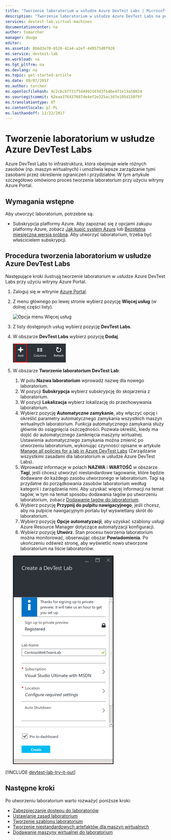 ```yaml
---
title: "Tworzenie laboratorium w usłudze Azure DevTest Labs | Microsoft Docs"
description: "Tworzenie laboratorium w usłudze Azure DevTest Labs na potrzeby maszyn wirtualnych"
services: devtest-lab,virtual-machines
documentationcenter: na
author: tomarcher
manager: douge
editor: 
ms.assetid: 8b6d3e70-6528-42a4-a2ef-449575d0f928
ms.service: devtest-lab
ms.workload: na
ms.tgt_pltfrm: na
ms.devlang: na
ms.topic: get-started-article
ms.date: 09/07/2017
ms.author: tarcher
ms.openlocfilehash: 4c2c6cbff31f5d4992163d3fb46e4f1e13a58024
ms.sourcegitcommit: 62eaa376437687de4ef2e325ac3d7e195d158f9f
ms.translationtype: HT
ms.contentlocale: pl-PL
ms.lasthandoff: 11/22/2017
---
```

# <a name="create-a-lab-in-azure-devtest-labs"></a>Tworzenie laboratorium w usłudze Azure DevTest Labs
Azure DevTest Labs to infrastruktura, która obejmuje wiele różnych zasobów (np. maszyn wirtualnych) i umożliwia lepsze zarządzanie tymi zasobami przez określenie ograniczeń i przydziałów. W tym artykule szczegółowo omówiono proces tworzenia laboratorium przy użyciu witryny Azure Portal.

## <a name="prerequisites"></a>Wymagania wstępne
Aby utworzyć laboratorium, potrzebne są:

* Subskrypcja platformy Azure. Aby zapoznać się z opcjami zakupu platformy Azure, zobacz [Jak kupić system Azure](https://azure.microsoft.com/pricing/purchase-options/) lub [Bezpłatna miesięczna wersja próbna](https://azure.microsoft.com/pricing/free-trial/). Aby utworzyć laboratorium, trzeba być właścicielem subskrypcji.

## <a name="steps-to-create-a-lab-in-azure-devtest-labs"></a>Procedura tworzenia laboratorium w usłudze Azure DevTest Labs
Następujące kroki ilustrują tworzenie laboratorium w usłudze Azure DevTest Labs przy użyciu witryny Azure Portal. 

1. Zaloguj się w witrynie [Azure Portal](http://go.microsoft.com/fwlink/p/?LinkID=525040).
1. Z menu głównego po lewej stronie wybierz pozycję **Więcej usług** (w dolnej części listy).

    ![Opcja menu Więcej usług](./media/devtest-lab-create-lab/more-services-menu-option.png)

1. Z listy dostępnych usług wybierz pozycję **DevTest Labs**.
1. W obszarze **DevTest Labs** wybierz pozycję **Dodaj**.
   
    ![Dodawanie laboratorium](./media/devtest-lab-create-lab/add-lab-button.png)

1. W obszarze **Tworzenie laboratorium DevTest Lab**:
   
    1. W polu **Nazwa laboratorium** wprowadź nazwę dla nowego laboratorium.
    2. W pozycji **Subskrypcja** wybierz subskrypcję do skojarzenia z laboratorium.
    3. W pozycji **Lokalizacja** wybierz lokalizację do przechowywania laboratorium.
    4. Wybierz pozycję **Automatyczne zamykanie**, aby włączyć opcję i określić parametry automatycznego zamykania wszystkich maszyn wirtualnych laboratorium. Funkcja automatycznego zamykania służy głównie do osiągnięcia oszczędności. Pozwala określić, kiedy ma dojść do automatycznego zamknięcia maszyny wirtualnej. Ustawienia automatycznego zamykania można zmienić po utworzeniu laboratorium, wykonując czynności opisane w artykule [Manage all policies for a lab in Azure DevTest Labs](./devtest-lab-set-lab-policy.md#set-auto-shutdown) (Zarządzanie wszystkimi zasadami dla laboratorium w usłudze Azure DevTest Labs).
    1. Wprowadź informacje w polach **NAZWA** i **WARTOŚĆ** w obszarze **Tagi**, jeśli chcesz utworzyć niestandardowe tagowanie, które będzie dodawane do każdego zasobu utworzonego w laboratorium. Tagi są przydatne do porządkowania zasobów laboratorium według kategorii i zarządzania nimi. Aby uzyskać więcej informacji na temat tagów, w tym na temat sposobu dodawania tagów po utworzeniu laboratorium, zobacz [Dodawanie tagów do laboratorium](devtest-lab-add-tag.md).
    5. Wybierz pozycję **Przypnij do pulpitu nawigacyjnego**, jeśli chcesz, aby na pulpicie nawigacyjnym portalu był wyświetlany skrót do laboratorium.
    6. Wybierz pozycję **Opcje automatyzacji**, aby uzyskać szablony usługi Azure Resource Manager dotyczące automatyzacji konfiguracji. 
    7. Wybierz pozycję **Utwórz**. Stan procesu tworzenia laboratorium można monitorować, obserwując obszar **Powiadomienia**. Po ukończeniu odśwież stronę, aby wyświetlić nowo utworzone laboratorium na liście laboratoriów.  
    
    ![Tworzenie sekcji laboratorium usługi DevTest Labs](./media/devtest-lab-create-lab/create-devtestlab-blade.png)

[!INCLUDE [devtest-lab-try-it-out](../../includes/devtest-lab-try-it-out.md)]

## <a name="next-steps"></a>Następne kroki
Po utworzeniu laboratorium warto rozważyć poniższe kroki:

* [Zabezpieczanie dostępu do laboratoriów](devtest-lab-add-devtest-user.md)
* [Ustawianie zasad laboratorium](devtest-lab-set-lab-policy.md)
* [Tworzenie szablonu laboratorium](devtest-lab-create-template.md)
* [Tworzenie niestandardowych artefaktów dla maszyn wirtualnych](devtest-lab-artifact-author.md)
* [Dodawanie maszyny wirtualnej do laboratorium](devtest-lab-add-vm.md)

